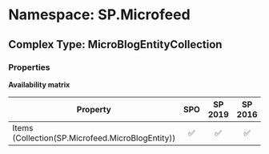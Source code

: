 # Namespace: SP.Microfeed

## Complex Type: MicroBlogEntityCollection

### Properties

**Availability matrix**

Property | SPO | SP 2019 | SP 2016 | SP 2013
----------|:---:|:-------:|:-------:|:-------
Items (Collection(SP.Microfeed.MicroBlogEntity)) | ✅ | ✅ | ✅ | ✅
